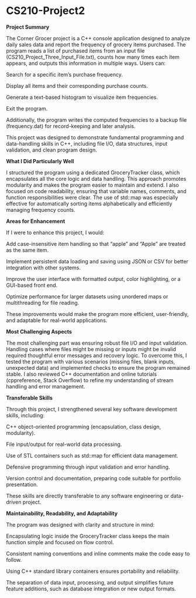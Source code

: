 # CS210-Project2
**Project Summary**

The Corner Grocer project is a C++ console application designed to analyze daily sales data and report the frequency of grocery items purchased. The program reads a list of purchased items from an input file (CS210_Project_Three_Input_File.txt), counts how many times each item appears, and outputs this information in multiple ways. Users can:

Search for a specific item’s purchase frequency.

Display all items and their corresponding purchase counts.

Generate a text-based histogram to visualize item frequencies.

Exit the program.

Additionally, the program writes the computed frequencies to a backup file (frequency.dat) for record-keeping and later analysis.

This project was designed to demonstrate fundamental programming and data-handling skills in C++, including file I/O, data structures, input validation, and clean program design.

**What I Did Particularly Well**

I structured the program using a dedicated GroceryTracker class, which encapsulates all the core logic and data handling. This approach promotes modularity and makes the program easier to maintain and extend. I also focused on code readability, ensuring that variable names, comments, and function responsibilities were clear. The use of std::map was especially effective for automatically sorting items alphabetically and efficiently managing frequency counts.

**Areas for Enhancement**

If I were to enhance this project, I would:

Add case-insensitive item handling so that “apple” and “Apple” are treated as the same item.

Implement persistent data loading and saving using JSON or CSV for better integration with other systems.

Improve the user interface with formatted output, color highlighting, or a GUI-based front end.

Optimize performance for larger datasets using unordered maps or multithreading for file reading.

These improvements would make the program more efficient, user-friendly, and adaptable for real-world applications.

**Most Challenging Aspects**

The most challenging part was ensuring robust file I/O and input validation. Handling cases where files might be missing or inputs might be invalid required thoughtful error messages and recovery logic. To overcome this, I tested the program with various scenarios (missing files, blank inputs, unexpected data) and implemented checks to ensure the program remained stable.
I also reviewed C++ documentation and online tutorials (cppreference, Stack Overflow) to refine my understanding of stream handling and error management.

**Transferable Skills**

Through this project, I strengthened several key software development skills, including:

C++ object-oriented programming (encapsulation, class design, modularity).

File input/output for real-world data processing.

Use of STL containers such as std::map for efficient data management.

Defensive programming through input validation and error handling.

Version control and documentation, preparing code suitable for portfolio presentation.

These skills are directly transferable to any software engineering or data-driven project.

**Maintainability, Readability, and Adaptability**

The program was designed with clarity and structure in mind:

Encapsulating logic inside the GroceryTracker class keeps the main function simple and focused on flow control.

Consistent naming conventions and inline comments make the code easy to follow.

Using C++ standard library containers ensures portability and reliability.

The separation of data input, processing, and output simplifies future feature additions, such as database integration or new output formats.
